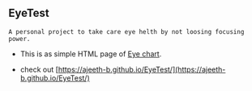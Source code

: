 ## EyeTest

    A personal project to take care eye helth by not loosing focusing power.

- This is as simple HTML page of [Eye chart](https://www.google.com/search?q=eye+chart).

- check out [https://ajeeth-b.github.io/EyeTest/](https://ajeeth-b.github.io/EyeTest/)
